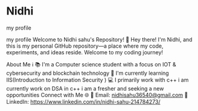 # Nidhi
my profile

my profile
Welcome to Nidhi sahu's Repository! 👋
Hey there! I'm Nidhi, and this is my personal GitHub repository—a place where my code, experiments, and ideas reside. Welcome to my coding journey!

About Me ℹ️
📚 I'm a Computer science student with a focus on IOT & cybersecurity and blockchain technology 
🌟 I'm currently learning IIS(Introduction to Information Security ) 
💻 I primarily work with c++
i am currently work on DSA in c++
i am a fresher and seeking a new opportunities
Connect with Me 🌐
📧 Email: nidhisahu36540@gmail.com
💼 LinkedIn: https://www.linkedin.com/in/nidhi-sahu-214784273/
